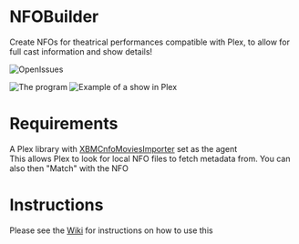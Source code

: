 # NFOBuilder
Create NFOs for theatrical performances compatible with Plex, to allow for full cast information and show details!

![OpenIssues](https://img.shields.io/github/issues-raw/pekempy/NFOBuilder?style=for-the-badge)


![The program](https://camo.githubusercontent.com/158785c6299d7cf03aa0260ed576b3a15270a72af2925e6f8f0fd2b715f40a7c/68747470733a2f2f692e696d6775722e636f6d2f317146796666392e706e67)
![Example of a show in Plex](https://i.imgur.com/QSJXfg6.png)

# Requirements
A Plex library with [XBMCnfoMoviesImporter](https://github.com/gboudreau/XBMCnfoMoviesImporter.bundle) set as the agent  
This allows Plex to look for local NFO files to fetch metadata from. You can also then "Match" with the NFO 


# Instructions
Please see the [Wiki](https://github.com/pekempy/NFOBuilder/wiki) for instructions on how to use this
